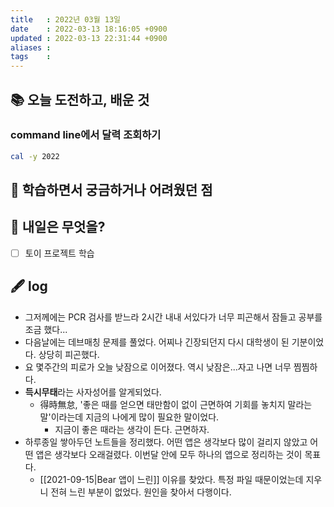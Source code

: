 ```yaml
---
title   : 2022년 03월 13일 
date    : 2022-03-13 18:16:05 +0900
updated : 2022-03-13 22:31:44 +0900
aliases : 
tags    : 
---
```

## 📚 오늘 도전하고, 배운 것

### command line에서 달력 조회하기
```sh
cal -y 2022
```

## 🤔 학습하면서 궁금하거나 어려웠던 점 

## 🌅 내일은 무엇을?
- [ ] 토이 프로젝트 학습

## 🖋 log
- 그저께에는 PCR 검사를 받느라 2시간 내내 서있다가 너무 피곤해서 잠들고 공부를 조금 했다...
- 다음날에는 데브매칭 문제를 풀었다. 어찌나 긴장되던지 다시 대학생이 된 기분이었다. 상당히 피곤했다.
- 요 몇주간의 피로가 오늘 낮잠으로 이어졌다. 역시 낮잠은...자고 나면 너무 찜찜하다.
- **득시무태**라는 사자성어를 알게되었다.
  - 得時無怠, '좋은 때를 얻으면 태만함이 없이 근면하여 기회를 놓치지 말라는 말'이라는데 지금의 나에게 많이 필요한 말이었다.
	- 지금이 좋은 때라는 생각이 든다. 근면하자.
- 하루종일 쌓아두던 노트들을 정리했다. 어떤 앱은 생각보다 많이 걸리지 않았고 어떤 앱은 생각보다 오래걸렸다. 이번달 안에 모두 하나의 앱으로 정리하는 것이 목표다.
  - [[2021-09-15|Bear 앱이 느린]] 이유를 찾았다. 특정 파일 때문이었는데 지우니 전혀 느린 부분이 없었다. 원인을 찾아서 다행이다.
